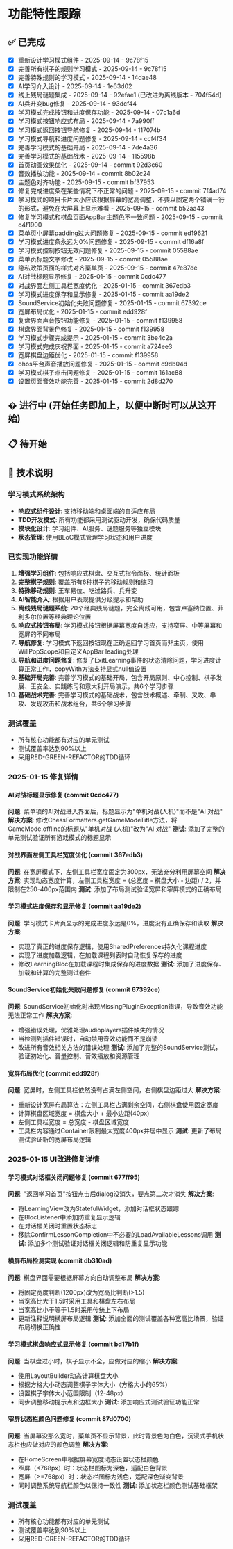 # 功能特性跟踪

## ✅ 已完成
- [x] 重新设计学习模式组件 - 2025-09-14 - 9c78f15
- [x] 完善所有棋子的规则学习模式 - 2025-09-14 - 9c78f15
- [x] 完善特殊规则的学习模式 - 2025-09-14 - 14dae48
- [x] AI学习介入设计 - 2025-09-14 - 1e63d02
- [x] 线上残局谜题集成 - 2025-09-14 - 92efae1 (已改进为离线版本 - 704f54d)
- [x] AI兵升变bug修复 - 2025-09-14 - 93dcf44
- [x] 学习模式完成按钮和进度保存功能 - 2025-09-14 - 07c1a6d
- [x] 学习模式按钮响应式布局 - 2025-09-14 - 7a990ff
- [x] 学习模式返回按钮导航修复 - 2025-09-14 - 117074b
- [x] 学习模式导航和进度问题修复 - 2025-09-14 - ccf4f34
- [x] 完善学习模式的基础开局 - 2025-09-14 - 7de4a36
- [x] 完善学习模式的基础战术 - 2025-09-14 - 115598b
- [x] 首页动画效果优化 - 2025-09-14 - commit 92d3c60
- [x] 音效播放功能 - 2025-09-14 - commit 8b02c24
- [x] 主题色对齐功能 - 2025-09-15 - commit bf37953
- [x] 修复完成进度条在某些情况下不正常的问题 - 2025-09-15 - commit 7f4ad74
- [x] 学习模式的项目卡片大小应该根据屏幕的宽高调整，不要以固定两个铺满一行的形式，避免在大屏幕上显示难看 - 2025-09-15 - commit b52aa43
- [x] 修复学习模式和棋盘页面AppBar主题色不一致问题 - 2025-09-15 - commit c4f1900
- [x] 菜单页小屏幕padding过大问题修复 - 2025-09-15 - commit ed19621
- [x] 学习模式进度条永远为0%问题修复 - 2025-09-15 - commit df16a8f
- [x] 学习模式控制按钮无效问题修复 - 2025-09-15 - commit 05588ae
- [x] 菜单页标题文字修改 - 2025-09-15 - commit 05588ae
- [x] 隐私政策页面的样式对齐菜单页 - 2025-09-15 - commit 47e87de
- [x] AI对战标题显示修复 - 2025-01-15 - commit 0cdc477
- [x] 对战界面左侧工具栏宽度优化 - 2025-01-15 - commit 367edb3
- [x] 学习模式进度保存和显示修复 - 2025-01-15 - commit aa19de2
- [x] SoundService初始化失败问题修复 - 2025-01-15 - commit 67392ce
- [x] 宽屏布局优化 - 2025-01-15 - commit edd928f
- [x] 复盘界面声音按钮功能修复 - 2025-01-15 - commit f139958
- [x] 棋盘界面背景色修复 - 2025-01-15 - commit f139958
- [x] 学习模式步骤完成提示 - 2025-01-15 - commit 3be4c2a
- [x] 学习模式完成庆祝界面 - 2025-01-15 - commit a724ee3
- [x] 宽屏棋盘边距优化 - 2025-01-15 - commit f139958
- [x] ohos平台声音播放问题修复 - 2025-01-15 - commit c9db04d
- [x] 学习模式棋子点击问题修复 - 2025-01-15 - commit 161ac88
- [x] 设置页面音效功能完善 - 2025-01-15 - commit 2d8d270

## � 进行中 (开始任务即加上，以便中断时可以从这开始)


## 📋 待开始

## 📝 技术说明

### 学习模式系统架构
- **响应式组件设计**: 支持移动端和桌面端的自适应布局
- **TDD开发模式**: 所有功能都采用测试驱动开发，确保代码质量
- **模块化设计**: 学习组件、AI服务、谜题服务等独立模块
- **状态管理**: 使用BLoC模式管理学习状态和用户进度

### 已实现功能详情
1. **增强学习组件**: 包括响应式棋盘、交互式指令面板、统计面板
2. **完整棋子规则**: 覆盖所有6种棋子的移动规则和练习
3. **特殊移动规则**: 王车易位、吃过路兵、兵升变
4. **AI智能介入**: 根据用户表现提供分级提示和帮助
5. **离线残局谜题系统**: 20个经典残局谜题，完全离线可用，包含卢塞纳位置、菲利多尔位置等经典理论位置
6. **响应式按钮布局**: 学习模式按钮根据屏幕宽度自适应，支持窄屏、中等屏幕和宽屏的不同布局
7. **导航修复**: 学习模式下返回按钮现在正确返回学习首页而非主页，使用WillPopScope和自定义AppBar leading处理
8. **导航和进度问题修复**: 修复了ExitLearning事件的状态清除问题，学习进度计算正常工作，copyWith方法支持显式null值设置
9. **基础开局完善**: 完善学习模式的基础开局，包含开局原则、中心控制、棋子发展、王安全、实践练习和意大利开局演示，共6个学习步骤
10. **基础战术完善**: 完善学习模式的基础战术，包含战术概述、牵制、叉攻、串攻、发现攻击和战术组合，共6个学习步骤

### 测试覆盖
- 所有核心功能都有对应的单元测试
- 测试覆盖率达到90%以上
- 采用RED-GREEN-REFACTOR的TDD循环

### 2025-01-15 修复详情

#### AI对战标题显示修复 (commit 0cdc477)
**问题**: 菜单项的AI对战进入界面后，标题显示为"单机对战(人机)"而不是"AI 对战"
**解决方案**: 修改ChessFormatters.getGameModeTitle方法，将GameMode.offline的标题从"单机对战 (人机)"改为"AI 对战"
**测试**: 添加了完整的单元测试验证所有游戏模式的标题显示

#### 对战界面左侧工具栏宽度优化 (commit 367edb3)
**问题**: 在宽屏模式下，左侧工具栏宽度固定为300px，无法充分利用屏幕空间
**解决方案**: 实现动态宽度计算，左侧工具栏宽度 = (总宽度 - 棋盘大小 - 边距) / 2，并限制在250-400px范围内
**测试**: 添加了布局测试验证宽屏和窄屏模式的正确布局

#### 学习模式进度保存和显示修复 (commit aa19de2)
**问题**: 学习模式卡片页显示的完成进度永远是0%，进度没有正确保存和读取
**解决方案**:
- 实现了真正的进度保存逻辑，使用SharedPreferences持久化课程进度
- 实现了进度加载逻辑，在加载课程列表时自动恢复保存的进度
- 修改LearningBloc在加载课程时集成保存的进度数据
**测试**: 添加了进度保存、加载和计算的完整测试套件

#### SoundService初始化失败问题修复 (commit 67392ce)
**问题**: SoundService初始化时出现MissingPluginException错误，导致音效功能无法正常工作
**解决方案**:
- 增强错误处理，优雅处理audioplayers插件缺失的情况
- 当检测到插件错误时，自动禁用音效功能而不是崩溃
- 改进所有音效相关方法的错误处理
**测试**: 添加了完整的SoundService测试，验证初始化、音量控制、音效播放和资源管理

#### 宽屏布局优化 (commit edd928f)
**问题**: 宽屏时，左侧工具栏依然没有占满左侧空间，右侧棋盘边距过大
**解决方案**:
- 重新设计宽屏布局算法：左侧工具栏占满剩余空间，右侧棋盘使用固定宽度
- 计算棋盘区域宽度 = 棋盘大小 + 最小边距(40px)
- 左侧工具栏宽度 = 总宽度 - 棋盘区域宽度
- 工具栏内容通过Container限制最大宽度400px并居中显示
**测试**: 更新了布局测试验证新的宽屏布局逻辑

### 2025-01-15 UI改进修复详情

#### 学习模式对话框关闭问题修复 (commit 677ff95)
**问题**: "返回学习首页"按钮点击后dialog没消失，要点第二次才消失
**解决方案**:
- 将LearningView改为StatefulWidget，添加对话框状态跟踪
- 在BlocListener中添加防重复显示逻辑
- 在对话框关闭时重置状态标志
- 移除ConfirmLessonCompletion中不必要的LoadAvailableLessons调用
**测试**: 添加多个测试验证对话框关闭逻辑和防重复显示功能

#### 横屏布局检测实现 (commit db310ad)
**问题**: 棋盘界面需要根据屏幕方向自动调整布局
**解决方案**:
- 将固定宽度判断(1200px)改为宽高比判断(>1.5)
- 当宽高比大于1.5时采用工具和棋盘左右布局
- 当宽高比小于等于1.5时采用传统上下布局
- 更新注释说明横屏布局逻辑
**测试**: 添加全面的测试覆盖各种宽高比场景，验证布局切换正确性

#### 学习模式棋盘响应式显示修复 (commit bd17b1f)
**问题**: 当棋盘过小时，棋子显示不全，应做对应的缩小
**解决方案**:
- 使用LayoutBuilder动态计算棋盘大小
- 根据方格大小动态调整棋子字体大小（方格大小的65%）
- 设置棋子字体大小范围限制（12-48px）
- 同步调整移动提示点和边框大小
**测试**: 添加响应式测试验证功能正常

#### 窄屏状态栏颜色问题修复 (commit 87d0700)
**问题**: 当屏幕没那么宽时，菜单页不显示背景，此时背景色为白色，沉浸式手机状态栏也应做对应的颜色调整
**解决方案**:
- 在HomeScreen中根据屏幕宽度动态设置状态栏颜色
- 窄屏（<768px）时：状态栏图标为深色，适配白色背景
- 宽屏（>=768px）时：状态栏图标为浅色，适配深色渐变背景
- 同时调整系统导航栏颜色以保持一致性
**测试**: 添加状态栏颜色测试基础框架

### 测试覆盖
- 所有核心功能都有对应的单元测试
- 测试覆盖率达到90%以上
- 采用RED-GREEN-REFACTOR的TDD循环
